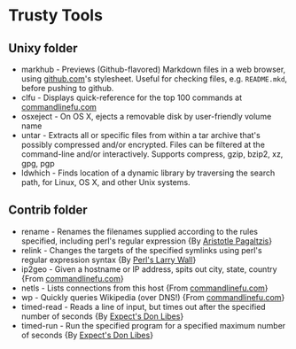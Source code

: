 Trusty Tools
============

Unixy folder
------------
*   markhub     - Previews (Github-flavored) Markdown files in a web browser,
                  using [github.com](http://github.com/)'s stylesheet. Useful
                  for checking files, e.g. `README.mkd`, before pushing to
                  github.
*   clfu        - Displays quick-reference for the top 100 commands at
                  [commandlinefu.com](http://commandlinefu.com)
*   osxeject    - On OS X, ejects a removable disk by user-friendly volume name
*   untar       - Extracts all or specific files from within a tar archive
                  that's possibly compressed and/or encrypted.  Files can be
                  filtered at the command-line and/or interactively. Supports
                  compress, gzip, bzip2, xz, gpg, pgp
*   ldwhich     - Finds location of a dynamic library by traversing the
                  search path, for Linux, OS X, and other Unix systems.

Contrib folder
--------------
*   rename      - Renames the filenames supplied according to the rules
                  specified, including perl's regular expression
                  {By [Aristotle Pagaltzis](http://plasmasturm.org/code/rename/)}
*   relink      - Changes the targets of the specified symlinks using perl's
                  regular expression syntax
                  {By [Perl's Larry Wall](http://cpan.perl.org/scripts/file-handling/relink)}
*   ip2geo      - Given a hostname or IP address, spits out city, state, country
                  {From [commandlinefu.com](http://commandlinefu.com)}
*   netls       - Lists connections from this host
                  {From [commandlinefu.com](http://commandlinefu.com)}
*   wp          - Quickly queries Wikipedia (over DNS!)
                  {From [commandlinefu.com](http://commandlinefu.com)}
*   timed-read  - Reads a line of input, but times out after the specified
                  number of seconds
                  {By [Expect's Don Libes](http://sourceforge.net/projects/expect/)}
*   timed-run   - Run the specified program for a specified maximum number of
                  seconds
                  {By [Expect's Don Libes](http://sourceforge.net/projects/expect/)}
